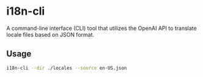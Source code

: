 # i18n-cli

A command-line interface (CLI) tool that utilizes the OpenAI API to translate locale files based on JSON format.

## Usage

```bash
i18n-cli --dir ./locales --source en-US.json
```

